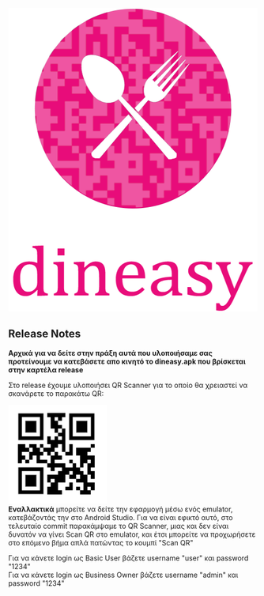 <p align="center">
  <img width="540" height="615" src="dineasygithub.png">
</p>


## Release Notes

<p>
  <b>Αρχικά για να δείτε στην πράξη αυτά που υλοποιήσαμε σας προτείνουμε να κατεβάσετε απο κινητό το dineasy.apk που βρίσκεται στην καρτέλα release<br /></b>
 

  Στο release έχουμε υλοποιήσει QR Scanner για το οποίο θα χρειαστεί να σκανάρετε το παρακάτω QR:<br />

  <img width="200" height="200" src="qr code.png"><br />
  <b>Εναλλακτικά</b> μπορείτε να δείτε την εφαρμογή μέσω ενός emulator, κατεβάζοντάς την στο Android Studio. Για να είναι εφικτό αυτό, στο τελευταίο commit παρακάμψαμε το QR Scanner, μιας και δεν είναι δυνατόν να γίνει Scan QR στο emulator, και έτσι μπορείτε να προχωρήσετε στο επόμενο βήμα απλά πατώντας το κουμπί "Scan QR" <br /> </p>
 <p> Για να κάνετε login ως Basic User βάζετε username "user" και password "1234" <br />
  Για να κάνετε login ως Business Owner βάζετε username "admin" και password "1234" <br />
</p>
